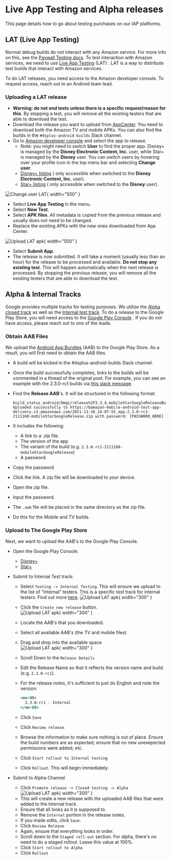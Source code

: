 # Live App Testing and Alpha releases

This page details how to go about testing purchases on our IAP platforms.

## LAT (Live App Testing)

Normal debug builds do not interact with any Amazon service. For more info on this, see the [Paywall Testing docs](testing.md). To test interaction with Amazon services, we need to use [Live App Testing](https://developer.amazon.com/docs/app-testing/live-app-testing-getting-started.html) (LAT) . LAT is a way to distribute test builds that interact with Amazon services.

To do LAT releases, you need access to the Amazon developer console. To request access, reach out to an Android team lead.

### Uploading a LAT release

- **Warning: do not end tests unless there is a specific request/reason for this**. By stopping a
  test, you will remove all the existing testers that are able to download the test.
- Download the release you want to upload from [AppCenter](https://install.appcenter.ms/apps). You
  need to download both the Amazon TV and mobile APKs. You can also find the builds in
  the `#dsplus-android-builds` Slack channel.
- Go to [Amazon developer console](https://developer.amazon.com/apps-and-games/console/) and select
  the app to release.
    - Note: you might need to switch **User** to find the proper app. Disney+ is managed by the
    **Disney Electronic Content, Inc.** user, while Star+ is managed by the **Disney** user. You
    can switch users by hovering over your profile icon in the top menu bar and selecting **Change
    user**.
    - [Disney+ listing](https://developer.amazon.com/apps-and-games/console/app/amzn1.devportal.mobileapp.506ac6bea9a244c3a7f5b328713ce3b2/release/amzn1.devportal.apprelease.e6142b5a16934f7881c5378db5e5c4c8/general/detail?returnFromLogin=1&) (
    only accessible when switched to the **Disney Electronic Content, Inc.** user).
    - [Star+ listing](https://developer.amazon.com/apps-and-games/console/app/amzn1.devportal.mobileapp.506ac6bea9a244c3a7f5b328713ce3b2/release/amzn1.devportal.apprelease.e6142b5a16934f7881c5378db5e5c4c8/general/detail?returnFromLogin=1&) (
    only accessible when switched to the **Disney** user).

![Change user LAT](images/change_user_lat.png){ width="500" }

- Select **Live App Testing** in the menu.
- Select **New Test**.
- Select **APK files**. All metadata is copied from the previous release and usually does not need
  to be changed.
- Replace the existing APKs with the new ones downloaded from App Center.

![Upload LAT apk](images/lat_apks.png){ width="500" }

- Select **Submit App**.
- The release is now submitted. It will take a moment (usually less than an hour) for the release to
  be processed and available. **Do not stop any existing test**. This will happen automatically when
  the next release is processed. By stopping the previous release, you will remove all the existing
  testers that are able to download the test.

## Alpha & Internal Tracks

Google provides multiple tracks for testing purposes. We utilize
the [Alpha closed track](https://play.google.com/console/about/closed-testing/) as well as
the [Internal test track](https://play.google.com/console/about/internal-testing/). To do a release
to the Google Play Store, you will need access to
the [Google Play Console](https://play.google.com/console/u/0/developers/7700171517953165945/app-list)
. If you do not have access, please reach out to one of the leads.

### Obtain AAB Files

We upload the [Android App Bundles](https://developer.android.com/guide/app-bundle) (AAB) to the
Google Play Store. As a result, you will first need to obtain the AAB files.

- A build will be kicked in the #dsplus-android-builds Slack channel.
- Once the build successfully completes, links to the builds will be commented in a thread of the
  original post. For example, you can see an example with the 2.3.0-rc1 builds
  via [this slack message](https://bamtechmedia.slack.com/archives/G01BPDQQ58F/p1637071720044900).
- Find the **Release AAB**'s. It will be structured in the following format:

  ```text
  build_status_android/Dmgz/release%2F2.3_4_mobileStarGoogleReleaseBundle: Uploaded successfully to https://bamazon-mobile-android-test-app-delivery.s3.amazonaws.com/2021-11-16_14-07-55_app-2.3.0-rc1-2111160-mobileStarGoogleRelease.zip with password: [PASSWORD_HERE]
  ```

- It includes the following:
    - A link to a .zip file.
    - The version of the app
    - The variant of the build (e.g. `2.3.0-rc1-2111160-mobileStarGoogleRelease`)
    - A password.
- Copy the password
- Click the link. A zip file will be downloaded to your device.
- Open the zip file.
- Input the password.
- The `.aab` file will be placed in the same directory as the zip file.
- Do this for the Mobile and TV builds.

### Upload to The Google Play Store

Next, we want to upload the AAB's to the Google Play Console.

- Open the Google Play Console.
    - [Disney+](https://play.google.com/console/u/0/developers/7700171517953165945/app/4974830683713314200/app-dashboard)
    - [Star+](https://play.google.com/console/u/0/developers/7700171517953165945/app/4975987970990828319/app-dashboard)
- Submit to Internal Test track:
    - Select `Testing -> Internal Testing`. This will ensure we upload to the list of "Internal"
      testers. This is a specific test track for internal testers. Find out
      more [here](https://play.google.com/console/about/internal-testing/).
      ![Upload LAT apk](images/alpha/1-internal-testing.png){ width="300" }
    - Click the `Create new release` button.
      <br> ![Upload LAT apk](images/alpha/2-new-internal-release.png){ width="300" }
    - Locate the AAB's that you downloaded.
    - Select all available AAB's (the TV and mobile files)
    - Drag and drop into the available space
      <br> ![Upload LAT apk](images/alpha/3-upload-aabs.gif){ width="300" }
    - Scroll Down to the `Release Details`
    - Edit the Release Name so that it reflects the version name and build (e.g. `2.3.0-rc1`).
    - For the release notes, it's sufficient to just do English and note the version:

      ```xml
      <en-US>
        2.3.0-rc1 - Internal
      </en-US>
      ```

    - Click `Save`
    - Click `Review release`
    - Browse the information to make sure nothing is out of place. Ensure the build numbers are
      as expected; ensure that no new unexepected permissions were added; etc.
    - Click `Start rollout to Internal testing`
    - Click `Rollout`. This will begin immediately.
  
- Submit to Alpha Channel
    - Click `Promote release -> Closed testing -> Alpha`
      <br> ![Upload LAT apk](images/alpha/4-promote-internal-to-alpha.png){ width="300" }
    - This will create a new release with the uploaded AAB files that were added to the Internal
      track.
    - Ensure that all looks as it is supposed to.
    - Remove the `Internal` portion in the release notes.
    - If you made edits, click `Save`.
    - Click `Review Release`
    - Again, ensure that everything looks in order.
    - Scroll down to the `Staged roll-out` section. For alpha, there's no need to do a staged
      rollout. Leave this value at 100%.
    - Click `Start rollout to Alpha`
    - Click `Rollout`
